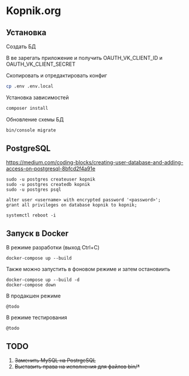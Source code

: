 Kopnik.org
==========

Установка
---------

Создать БД

В ве зарегать приложение и получить OAUTH_VK_CLIENT_ID и OAUTH_VK_CLIENT_SECRET

Скопировать и отредактировать конфиг
```bash
cp .env .env.local
```

Установка зависимостей

```bash
composer install
```

Обновление схемы БД
```bash
bin/console migrate
```

PostgreSQL
----------

https://medium.com/coding-blocks/creating-user-database-and-adding-access-on-postgresql-8bfcd2f4a91e

```
sudo -u postgres createuser kopnik
sudo -u postgres createdb kopnik
sudo -u postgres psql

alter user <username> with encrypted password '<password>';
grant all privileges on database kopnik to kopnik;

systemctl reboot -i
```

Запуск в Docker
---------------

В режиме разработки (выход Ctrl+C)

```
docker-compose up --build
```

Также можно запустить в фоновом режиме и затем остановиить

```
docker-compose up --build -d
docker-compose down
```

В продакшен режиме

```
@todo 
```

В режиме тестирования

```
@todo 
```

TODO
----

1. ~~Заменить MySQL на PostrgeSQL~~
2. ~~Выставить права на исполнения для файлов bin/*~~
